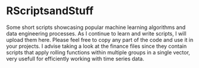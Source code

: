 # RScriptsandStuff
Some short scripts showcasing popular machine learning algorithms and data engineering processes. As I continue to learn and write scripts, I will upload them here. Please feel free to copy any part of the code and use it in your projects. I advise taking a look at the finance files since they contain scripts that apply rolling functions within multiple groups in a single vector, very usefull for efficiently working with time series data.
